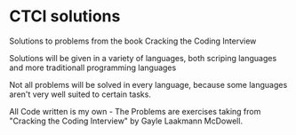 # CTCI solutions
Solutions to problems from the book Cracking the Coding Interview

Solutions will be given in a variety of languages, both scriping languages and more traditionall programming languages

Not all problems will be solved in every language, because some languages aren't very well suited to certain tasks.

All Code written is my own - The Problems are exercises taking from "Cracking the Coding Interview" by Gayle Laakmann McDowell.
